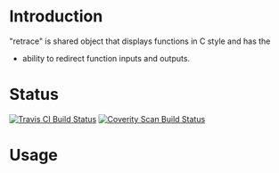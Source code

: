 # Introduction

"retrace" is shared object that displays functions in C style and has the
* ability to redirect function inputs and outputs.

# Status

[![Travis CI Build Status](https://travis-ci.org/riboseinc/retrace.svg?branch=master)](https://travis-ci.org/riboseinc/retrace)
[![Coverity Scan Build Status](https://img.shields.io/coverity/scan/12616.svg)](https://scan.coverity.com/projects/riboseinc-retrace)

# Usage

